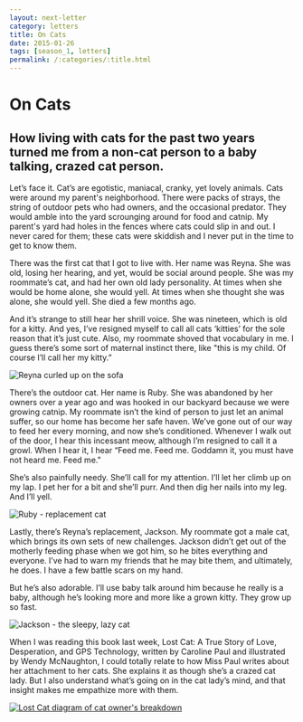 ```yaml
---
layout: next-letter
category: letters
title: On Cats
date: 2015-01-26
tags: [season_1, letters]
permalink: /:categories/:title.html
---
```


# On Cats

## How living with cats for the past two years turned me from a non-cat person to a baby talking, crazed cat person.

Let’s face it. Cat’s are egotistic, maniacal, cranky, yet lovely animals. Cats were around my parent's neighborhood. There were packs of strays, the string of outdoor pets who had owners, and the occasional predator. They would amble into the yard scrounging around for food and catnip. My parent's yard had holes in the fences where cats could slip in and out. I never cared for them; these cats were skiddish and I never put in the time to get to know them.

There was the first cat that I got to live with. Her name was Reyna. She was old, losing her hearing, and yet, would be social around people. She was my roommate’s cat, and had her own old lady personality. At times when she would be home alone, she would yell. At times when she thought she was alone, she would yell. She died a few months ago.

And it’s strange to still hear her shrill voice. She was nineteen, which is old for a kitty. And yes, I’ve resigned myself to call all cats ‘kitties’ for the sole reason that it’s just cute. Also, my roommate shoved that vocabulary in me. I guess there’s some sort of maternal instinct there, like "this is my child. Of course I’ll call her my kitty.”

![Reyna curled up on the sofa](http://gallery.tinyletterapp.com/b7acb1dd09358f1ed19f16a562a005fc08d42511/images/681e3b3e-8d74-4efd-a142-486567294b8b.jpg)

There’s the outdoor cat. Her name is Ruby. She was abandoned by her owners over a year ago and was hooked in our backyard because we were growing catnip. My roommate isn’t the kind of person to just let an animal suffer, so our home has become her safe haven. We’ve gone out of our way to feed her every morning, and now she’s conditioned. Whenever I walk out of the door, I hear this incessant meow, although I’m resigned to call it a growl. When I hear it, I hear “Feed me. Feed me. Goddamn it, you must have not heard me. Feed me."

She’s also painfully needy. She’ll call for my attention. I’ll let her climb up on my lap. I pet her for a bit and she’ll purr. And then dig her nails into my leg. And I’ll yell.

![Ruby - replacement cat](http://gallery.tinyletterapp.com/b7acb1dd09358f1ed19f16a562a005fc08d42511/images/48827d61-ebbd-43f0-a36c-45a552d326e9.jpg)

Lastly, there’s Reyna’s replacement, Jackson. My roommate got a male cat, which brings its own sets of new challenges. Jackson didn’t get out of the motherly feeding phase when we got him, so he bites everything and everyone. I’ve had to warn my friends that he may bite them, and ultimately, he does. I have a few battle scars on my hand.

But he’s also adorable. I’ll use baby talk around him because he really is a baby, although he’s looking more and more like a grown kitty. They grow up so fast.

![Jackson - the sleepy, lazy cat](http://gallery.tinyletterapp.com/b7acb1dd09358f1ed19f16a562a005fc08d42511/images/b1fd7b16-98d3-46fd-b939-f1e09683e14a.jpg)

When I was reading this book last week, Lost Cat: A True Story of Love, Desperation, and GPS Technology, written by Caroline Paul and illustrated by Wendy McNaughton, I could totally relate to how Miss Paul writes about her attachment to her cats. She explains it as though she’s a crazed cat lady. But I also understand what’s going on in the cat lady’s mind, and that insight makes me empathize more with them.

[![Lost Cat diagram of cat owner's breakdown](http://gallery.tinyletterapp.com/b7acb1dd09358f1ed19f16a562a005fc08d42511/images/2faba11a-4150-4890-b26b-5f25af17994d.jpg)](http://www.brainpickings.org/2013/04/09/lost-cat-wendy-macnaughton-caroline-paul/)
